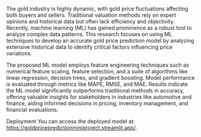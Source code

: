 The gold industry is highly dynamic, with gold price fluctuations affecting both 
buyers and sellers. Traditional valuation methods rely on expert opinions and 
historical data but often lack efficiency and objectivity. Recently, machine learning 
(ML) has gained prominence as a robust tool to analyze complex data patterns. 
This research focuses on using ML techniques to develop an accurate gold price 
prediction model by analyzing extensive historical data to identify critical factors 
influencing price variations.

The proposed ML model employs feature engineering techniques such as 
numerical feature scaling, feature selection, and a suite of algorithms like linear 
regression, decision trees, and gradient boosting. Model performance is evaluated 
through metrics like MAPE, RMSE, and MAE. Results indicate the ML model 
significantly outperforms traditional methods in accuracy, offering valuable 
insights for stakeholders in industries like automotive and finance, aiding informed 
decisions in pricing, inventory management, and financial evaluations.

Deployment
You can access the deployed model at: https://goldpricepredictionminiproject.streamlit.app/.
